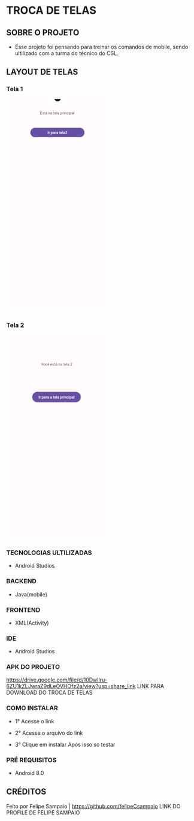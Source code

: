 # TROCA DE TELAS

## SOBRE O PROJETO
- Esse projeto foi pensando para treinar os comandos de mobile, sendo ultilizado com a turma do técnico do CSL.

## LAYOUT DE TELAS
### Tela 1
![Tela 1](trocaTela1.png)
### Tela 2
![Tela 2](trocaTela2.png)

### TECNOLOGIAS ULTILIZADAS
- Android Studios

### BACKEND
- Java(mobile)

### FRONTEND
- XML(Activity)

### IDE
- Android Studios

### APK DO PROJETO
https://drive.google.com/file/d/10DwlIru-6ZU1kZLJwraZ9dLeOVHOfz2a/view?usp=share_link LINK PARA DOWNLOAD DO TROCA DE TELAS

### COMO INSTALAR
- 1° Acesse o link
  
- 2° Acesse o arquivo do link

- 3° Clique em instalar
Após isso so testar

### PRÉ REQUISITOS
- Android 8.0

## CRÉDITOS
Feito por Felipe Sampaio  | 
https://github.com/felipeCsampaio LINK DO PROFILE DE FELIPE SAMPAIO
